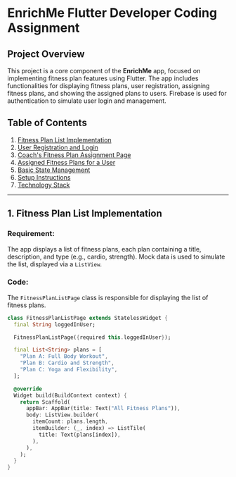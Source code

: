 # EnrichMe Flutter Developer Coding Assignment

## Project Overview

This project is a core component of the **EnrichMe** app, focused on implementing fitness plan features using Flutter. The app includes functionalities for displaying fitness plans, user registration, assigning fitness plans, and showing the assigned plans to users. Firebase is used for authentication to simulate user login and management.

## Table of Contents
1. [Fitness Plan List Implementation](#fitness-plan-list-implementation)
2. [User Registration and Login](#user-registration-and-login)
3. [Coach's Fitness Plan Assignment Page](#coachs-fitness-plan-assignment-page)
4. [Assigned Fitness Plans for a User](#assigned-fitness-plans-for-a-user)
5. [Basic State Management](#basic-state-management)
6. [Setup Instructions](#setup-instructions)
7. [Technology Stack](#technology-stack)

---

## 1. Fitness Plan List Implementation

### Requirement:
The app displays a list of fitness plans, each plan containing a title, description, and type (e.g., cardio, strength). Mock data is used to simulate the list, displayed via a `ListView`.

### Code:
The `FitnessPlanListPage` class is responsible for displaying the list of fitness plans.

```dart
class FitnessPlanListPage extends StatelessWidget {
  final String loggedInUser;

  FitnessPlanListPage({required this.loggedInUser});

  final List<String> plans = [
    "Plan A: Full Body Workout",
    "Plan B: Cardio and Strength",
    "Plan C: Yoga and Flexibility",
  ];

  @override
  Widget build(BuildContext context) {
    return Scaffold(
      appBar: AppBar(title: Text("All Fitness Plans")),
      body: ListView.builder(
        itemCount: plans.length,
        itemBuilder: (_, index) => ListTile(
          title: Text(plans[index]),
        ),
      ),
    );
  }
}
